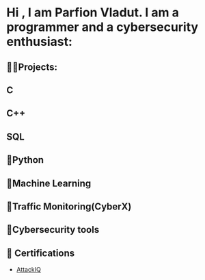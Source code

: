 <h1>Hi , I am Parfion Vladut. I am a programmer and a cybersecurity enthusiast: </h1>

<h2> 👨‍💻Projects: </h2>

<b>C</b>
-

<b>C++</b>
-

<b>SQL</b>
-

<b>🐍Python</b>
-

<b>🤖Machine Learning</b>
-

<b>👮Traffic Monitoring(CyberX)</b>
-

<b>🧰Cybersecurity tools</b>
-

<h2>📝 Certifications</h2>

- [AttackIQ](https://www.credly.com/users/parfion-vladut/badges)


<!--
**parfionvladut/parfionvladut** is a ✨ _special_ ✨ repository because its `README.md` (this file) appears on your GitHub profile.

Here are some ideas to get you started:

- 🔭 I’m currently working on ...
- 🌱 I’m currently learning ...
- 👯 I’m looking to collaborate on ...
- 🤔 I’m looking for help with ...
- 💬 Ask me about ...
- 📫 How to reach me: ...
- 😄 Pronouns: ...
- ⚡ Fun fact: ...
-->
